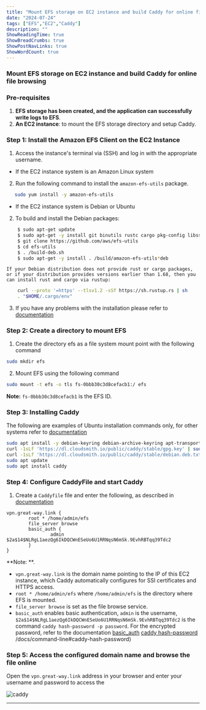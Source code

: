 ```yaml
---
title: "Mount EFS storage on EC2 instance and build Caddy for online file browsing"
date: "2024-07-24"
tags: ["EFS","EC2","Caddy"]
description: ""
ShowReadingTime: true
ShowBreadCrumbs: true
ShowPostNavLinks: true
ShowWordCount: true
---
```



### Mount EFS storage on EC2 instance and build Caddy for online file browsing

### Pre-requisites

1. **EFS storage has been created, and the application can successfully write logs to EFS**.
2. **An EC2 instance**: to mount the EFS storage directory and setup Caddy.

### Step 1: Install the Amazon EFS Client on the EC2 Instance

1. Access the instance's terminal via (SSH) and log in with the appropriate username.

 - If the EC2 instance system is an Amazon Linux system

 2. Run the following command to install the `amazon-efs-utils` package.
```sh
   sudo yum install -y amazon-efs-utils
```
 - If the EC2 instance system is Debian or Ubuntu

 2. To build and install the Debian packages:
   
```sh
    $ sudo apt-get update
    $ sudo apt-get -y install git binutils rustc cargo pkg-config libssl-dev
    $ git clone https://github.com/aws/efs-utils
    $ cd efs-utils
    $ . /build-deb.sh
    $ sudo apt-get -y install . /build/amazon-efs-utils*deb
```

    If your Debian distribution does not provide rust or cargo packages, or if your distribution provides versions earlier than 1.68, then you can install rust and cargo via rustup:

```sh
    curl --proto '=https' --tlsv1.2 -sSf https://sh.rustup.rs | sh
    . "$HOME/.cargo/env"
```

3. If you have any problems with the installation please refer to [documentation](https://github.com/aws/efs-utils/tree/master)

### Step 2: Create a directory to mount EFS

1. Create the directory efs as a file system mount point with the following command

```sh
sudo mkdir efs
```

2. Mount EFS using the following command

```sh
sudo mount -t efs -o tls fs-0bbb30c3d8cefacb1:/ efs
```
**Note:** `fs-0bbb30c3d8cefacb1` is the EFS ID.

### Step 3: Installing Caddy

The following are examples of Ubuntu installation commands only, for other systems refer to [documentation](https://caddyserver.com/docs/install)

```sh
sudo apt install -y debian-keyring debian-archive-keyring apt-transport-https curl
curl -1sLf 'https://dl.cloudsmith.io/public/caddy/stable/gpg.key' | sudo gpg --dearmor -o /usr/share/keyrings/caddy-stable-archive-keyring .gpg
curl -1sLf 'https://dl.cloudsmith.io/public/caddy/stable/debian.deb.txt' | sudo tee /etc/apt/sources.list.d/caddy-stable.list
sudo apt update
sudo apt install caddy
```
### Step 4: Configure CaddyFile and start Caddy
1. Create a `Caddyfile` file and enter the following, as described in [documentation](https://caddyserver.com/docs/caddyfile)
```
vpn.great-way.link {
        root * /home/admin/efs
        file_server browse
        basic_auth {
                admin $2a$14$NLRgL1aezQg6IkDQCWnESeUo6U1RRNqsN6mSk.9EvhRBTqq39Tdc2
        }
}
```
**Note: **.
 - `vpn.great-way.link` is the domain name pointing to the IP of this EC2 instance, which Caddy automatically configures for SSl certificates and HTTPS access.
 - `root * /home/admin/efs` where `/home/admin/efs` is the directory where EFS is mounted.
 - `file_server browse` is set as the file browse service.
 - `basic_auth` enables basic authentication, `admin` is the username, `$2a$14$NLRgL1aezQg6IkDQCWnESeUo6U1RRNqsN6mSk.9EvhRBTqq39Tdc2` is the command `caddy hash-password -p password`. For the encrypted password, refer to the documentation [basic_auth](https://caddyserver.com/docs/caddyfile/directives/basic_auth) [caddy hash-password](https://caddyserver.com) /docs/command-line#caddy-hash-password)

### Step 5: Access the configured domain name and browse the file online

Open the `vpn.great-way.link` address in your browser and enter your username and password to access the

![caddy](https://cdn.jsdelivr.net/gh/GreatWay/GreatWay.github.io@master/static/img/caddy.png)

------
